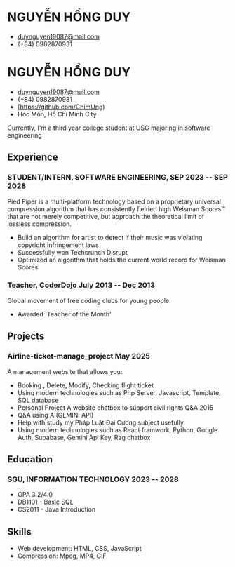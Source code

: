 <!-- The (first) h1 will be used as the <title> of the HTML page -->
# NGUYỄN HỒNG DUY

<!-- The unordered list immediately after the h1 will be formatted on a single
line. It is intended to be used for contact details -->
- <duynguyen19087@mail.com>
- (+84) 0982870931<!-- The (first) h1 will be used as the <title> of the HTML page -->
# NGUYỄN HỒNG DUY

<!-- The unordered list immediately after the h1 will be formatted on a single
line. It is intended to be used for contact details -->
- <duynguyen19087@mail.com>
- (+84) 0982870931
- [https://github.com/ChimUng)
- Hóc Môn, Hồ Chí Minh City

<!-- The paragraph after the h1 and ul and before the first h2 is optional. It
is intended to be used for a short summary. -->
Currently, I'm a third year college student at USG majoring in software engineering 

## Experience

<!-- You have to wrap the "left" and "right" half of these headings in spans by
hand -->
### <span>STUDENT/INTERN, SOFTWARE ENGINEERING,</span> <span>SEP 2023 -- SEP 2028</span>

Pied Piper is a multi-platform technology based on a proprietary universal
compression algorithm that has consistently fielded high Weisman Scores™ that
are not merely competitive, but approach the theoretical limit of lossless
compression.

 - Build an algorithm for artist to detect if their music was violating
   copyright infringement laws
 - Successfully won Techcrunch Disrupt
 - Optimized an algorithm that holds the current world record for Weisman Scores

### <span>Teacher, CoderDojo</span> <span>July 2013 -- Dec 2013</span>

Global movement of free coding clubs for young people.

 - Awarded 'Teacher of the Month'

## Projects

### <span>Airline-ticket-manage_project</span> <span>May 2025</span>

A management website  that allows you:

   - Booking , Delete, Modify, Checking flight ticket
   - Using modern technologies such as Php Server, Javascript, Template, SQL database
   - Personal Project
A website chatbox to support civil rights Q&A 2015
   - Q&A using AI(GEMINI API)
   - Help with study my Pháp Luật Đại Cương subject usefully
   - Using modern technologies such as React framwork, Python, Google Auth, Supabase, Gemini Api Key, Rag chatbox

## Education

### <span>SGU, INFORMATION TECHNOLOGY</span> <span>2023 -- 2028</span>

  - GPA 3.2/4.0
  - DB1101 - Basic SQL
  - CS2011 - Java Introduction

## Skills

 - Web development: HTML, CSS, JavaScript
 - Compression: Mpeg, MP4, GIF
